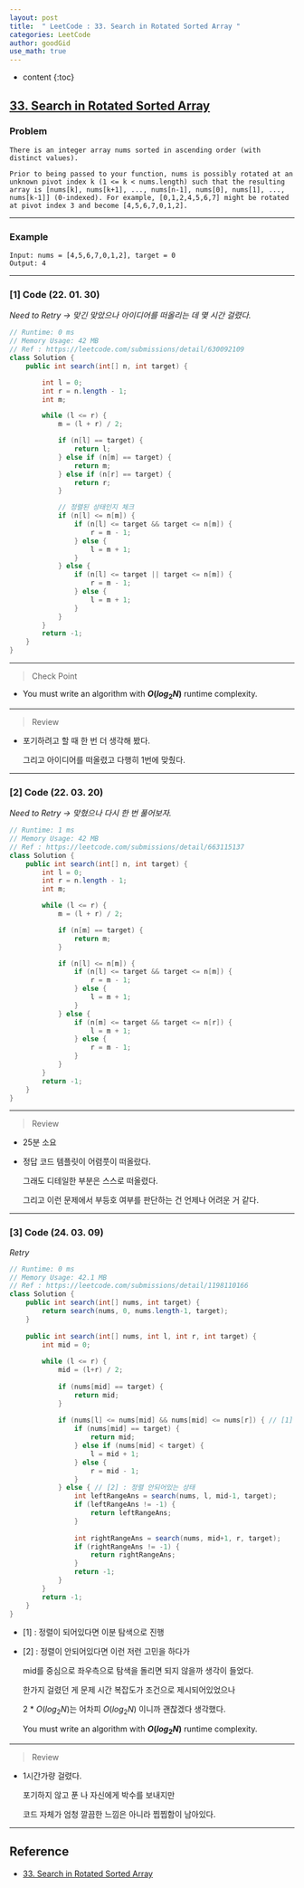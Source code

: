 ```yaml
---
layout: post
title:  " LeetCode : 33. Search in Rotated Sorted Array "
categories: LeetCode
author: goodGid
use_math: true
---
```

* content
{:toc}

## [33. Search in Rotated Sorted Array](https://leetcode.com/problems/search-in-rotated-sorted-array/)

### Problem

```
There is an integer array nums sorted in ascending order (with distinct values).

Prior to being passed to your function, nums is possibly rotated at an unknown pivot index k (1 <= k < nums.length) such that the resulting array is [nums[k], nums[k+1], ..., nums[n-1], nums[0], nums[1], ..., nums[k-1]] (0-indexed). For example, [0,1,2,4,5,6,7] might be rotated at pivot index 3 and become [4,5,6,7,0,1,2].
```


---

### Example

```
Input: nums = [4,5,6,7,0,1,2], target = 0
Output: 4
```

---

### [1] Code (22. 01. 30)

*Need to Retry -> 맞긴 맞았으나 아이디어를 떠올리는 데 몇 시간 걸렸다.*

``` java
// Runtime: 0 ms
// Memory Usage: 42 MB
// Ref : https://leetcode.com/submissions/detail/630092109
class Solution {
    public int search(int[] n, int target) {

        int l = 0;
        int r = n.length - 1;
        int m;

        while (l <= r) {
            m = (l + r) / 2;

            if (n[l] == target) {
                return l;
            } else if (n[m] == target) {
                return m;
            } else if (n[r] == target) {
                return r;
            }

            // 정렬된 상태인지 체크
            if (n[l] <= n[m]) {
                if (n[l] <= target && target <= n[m]) {
                    r = m - 1;
                } else {
                    l = m + 1;
                }
            } else {
                if (n[l] <= target || target <= n[m]) {
                    r = m - 1;
                } else {
                    l = m + 1;
                }
            }
        }
        return -1;
    }
}
```

---

> Check Point

* You must write an algorithm with **$O(log_2 N)$** runtime complexity.

---

> Review

* 포기하려고 할 때 한 번 더 생각해 봤다.

  그리고 아이디어를 떠올렸고 다행히 1번에 맞췄다.

---

### [2] Code (22. 03. 20)

*Need to Retry -> 맞혔으나 다시 한 번 풀어보자.*

``` java
// Runtime: 1 ms
// Memory Usage: 42 MB
// Ref : https://leetcode.com/submissions/detail/663115137 
class Solution {
    public int search(int[] n, int target) {
        int l = 0;
        int r = n.length - 1;
        int m;

        while (l <= r) {
            m = (l + r) / 2;

            if (n[m] == target) {
                return m;
            }

            if (n[l] <= n[m]) {
                if (n[l] <= target && target <= n[m]) {
                    r = m - 1;
                } else {
                    l = m + 1;
                }
            } else {
                if (n[m] <= target && target <= n[r]) {
                    l = m + 1;
                } else {
                    r = m - 1;
                }
            }
        }
        return -1;
    }
}
```

---

> Review

* 25분 소요

* 정답 코드 템플릿이 어렴풋이 떠올랐다.

  그래도 디테일한 부분은 스스로 떠올렸다.

  그리고 이런 문제에서 부등호 여부를 판단하는 건 언제나 어려운 거 같다.

---

### [3] Code (24. 03. 09)

*Retry*

``` java
// Runtime: 0 ms
// Memory Usage: 42.1 MB
// Ref : https://leetcode.com/submissions/detail/1198110166
class Solution {
    public int search(int[] nums, int target) {
        return search(nums, 0, nums.length-1, target);
    }
    
    public int search(int[] nums, int l, int r, int target) {
        int mid = 0;
        
        while (l <= r) {
            mid = (l+r) / 2;
            
            if (nums[mid] == target) {
                return mid;
            }
            
            if (nums[l] <= nums[mid] && nums[mid] <= nums[r]) { // [1] : 정렬 되어있는 상태
                if (nums[mid] == target) {
                    return mid;
                } else if (nums[mid] < target) {
                    l = mid + 1;
                } else {
                    r = mid - 1;
                }
            } else { // [2] : 정렬 안되어있는 상태
                int leftRangeAns = search(nums, l, mid-1, target);
                if (leftRangeAns != -1) {
                    return leftRangeAns;
                }
                
                int rightRangeAns = search(nums, mid+1, r, target);
                if (rightRangeAns != -1) {
                    return rightRangeAns;
                }
                return -1;
            }
        }
        return -1;
    }
}
```

* [1] : 정렬이 되어있다면 이분 탐색으로 진행

* [2] : 정렬이 안되어있다면 이런 저런 고민을 하다가 

  mid를 중심으로 좌우측으로 탐색을 돌리면 되지 않을까 생각이 들었다.

  한가지 걸렸던 게 문제 시간 복잡도가 조건으로 제시되어있었으나

  2 * $O(log_2 N)$는 어차피 $O(log_2 N)$ 이니까 괜찮겠다 생각했다.

  You must write an algorithm with **$O(log_2 N)$** runtime complexity.

---

> Review

* 1시간가량 걸렸다.

  포기하지 않고 푼 나 자신에게 박수를 보내지만

  코드 자체가 엄청 깔끔한 느낌은 아니라 찝찝함이 남아있다.


---

## Reference

* [33. Search in Rotated Sorted Array](https://leetcode.com/problems/search-in-rotated-sorted-array/)